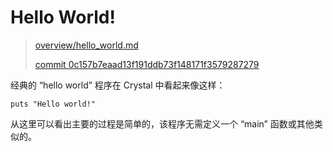# Hello World!

> [overview/hello_world.md][hello_world]
>
> [commit 0c157b7eaad13f191ddb73f148171f3579287279][commit]

[hello_world]: https://github.com/crystal-lang/crystal-book/blob/master/overview/hello_world.md
[commit]: https://github.com/crystal-lang/crystal-book/commit/0c157b7eaad13f191ddb73f148171f3579287279

经典的 “hello world” 程序在 Crystal 中看起来像这样：

```crystal
puts "Hello world!"
```

从这里可以看出主要的过程是简单的，该程序无需定义一个 “main” 函数或其他类似的。
